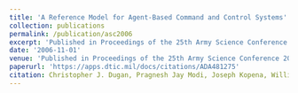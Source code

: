 ```yaml
---
title: 'A Reference Model for Agent-Based Command and Control Systems'
collection: publications
permalink: /publication/asc2006
excerpt: 'Published in Proceedings of the 25th Army Science Conference 2006 (Acceptance Rate 14%).'
date: '2006-11-01'
venue: 'Published in Proceedings of the 25th Army Science Conference 2006 (Acceptance Rate 14%).'
paperurl: 'https://apps.dtic.mil/docs/citations/ADA481275'
citation: Christopher J. Dugan, Pragnesh Jay Modi, Joseph Kopena, William M. Mongan, William C. Regli, Israel Mayk A Reference Model for Agent-Based Command and Control Systems Published in Proceedings of the 25th Army Science Conference 2006 (Acceptance Rate 14%).
---
```



